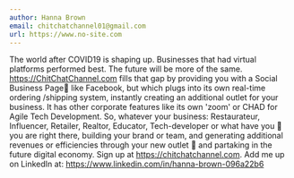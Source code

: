 ```yaml
---
author: Hanna Brown
email: chitchatchannel01@gmail.com
url: https://www.no-site.com
---
```


The world after COVID19 is shaping up. Businesses that had virtual platforms performed best. The future will be more of the same. https://ChitChatChannel.com fills that gap by providing you with a Social Business Page like Facebook, but which plugs into its own real-time ordering /shipping system, instantly creating an additional outlet for your business. It has other corporate features like its own 'zoom' or CHAD for Agile Tech Development. 
So, whatever your business: Restaurateur, Influencer, Retailer, Realtor, Educator, Tech-developer or what have you  you are right there, building your brand or team, and generating additional revenues or efficiencies through your new outlet  and partaking in the future digital economy. Sign up at https://chitchatchannel.com. Add me up on LinkedIn at: https://www.linkedin.com/in/hanna-brown-096a22b6
